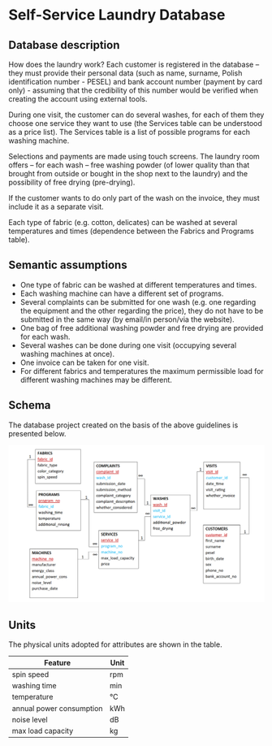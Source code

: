 # Self-Service Laundry Database

## Database description

How does the laundry work? Each customer is registered in the database – they must provide their personal data (such as name, surname, Polish identification number - PESEL) and bank account number (payment by card only) - assuming that the credibility of this number would be verified when creating the account using external tools.

During one visit, the customer can do several washes, for each of them they choose one service they want to use (the Services table can be understood as a price list). The Services table is a list of possible programs for each washing machine.

Selections and payments are made using touch screens. The laundry room offers – for each wash – free washing powder (of lower quality than that brought from outside or bought in the shop next to the laundry) and the possibility of free drying (pre-drying).

If the customer wants to do only part of the wash on the invoice, they must include it as a separate visit.

Each type of fabric (e.g. cotton, delicates) can be washed at several temperatures and times (dependence between the Fabrics and Programs table).

## Semantic assumptions
* One type of fabric can be washed at different temperatures and times.
* Each washing machine can have a different set of programs.
* Several complaints can be submitted for one wash (e.g. one regarding the equipment and the other regarding the price), they do not have to be submitted in the same way (by email/in person/via the website).
* One bag of free additional washing powder and free drying are provided for each wash.
* Several washes can be done during one visit (occupying several washing machines at once).
* One invoice can be taken for one visit.
* For different fabrics and temperatures the maximum permissible load for different washing machines may be different.

## Schema

The database project created on the basis of the above guidelines is presented below.

![schema](schema.png)

## Units

The physical units adopted for attributes are shown in the table.

| Feature                  | Unit   |
|--------------------------|--------|
| spin speed               | rpm    |
| washing time             | min    |
| temperature              | &deg;C |
| annual power consumption | kWh    |
| noise level              | dB     |
| max load capacity        | kg     |
